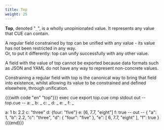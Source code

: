 ```yaml
---
title: Top
weight: 25
---
```


**Top**,
denoted "`_`",
is a wholly unopinionated value.
It represents
any value that CUE can contain.

A regular field
constrained by top
can be unified with any value -
its value has not been restricted in any way.\
Or, to put it differently:
top can unify successfully with any other value.

A field
with the value of top
cannot be exported
because data formats
such as JSON and YAML
do not have any way to
represent non-concrete values.

Constraining a regular field
with top
is the canonical way
to bring that field into existence,
whilst allowing
its value to be constrained and defined elsewhere,
through unification.

{{{with code "en" "top"}}}
exec cue export top.cue
cmp stdout out
-- top.cue --
a: _
b: _
c: _
d: _
e: _
f: _

a: 1
b: 2.2
c: "three"
d: {four: "five"}
e: [6, 7.7, "eight"]
f: true
-- out --
{
    "a": 1,
    "b": 2.2,
    "c": "three",
    "d": {
        "four": "five"
    },
    "e": [
        6,
        7.7,
        "eight"
    ],
    "f": true
}
{{{end}}}
